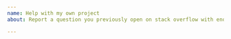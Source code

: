 ```yaml
---
name: Help with my own project
about: Report a question you previously open on stack overflow with enough context

---
```


<!--
Add a brief description of your problem and link  a stack overflow question that is already posted and that contains a full working snippet and not a link to a fiddle, of your problem.

Missing that issue will be closed with no response.


Have a usage question?
======================
The issue tracker is only for bugs (with reproducible minimal test case) and feature requests, so please do the following if you have a question:

- Read the tutorial: http://fabricjs.com/articles
- Read the object caching introduction: http://fabricjs.com/fabric-object-caching
- Read the docs: http://fabricjs.com/docs
- Explore demos: http://fabricjs.com/demos
- Look for/ask questions on StackOverflow: http://stackoverflow.com/questions/tagged/fabricjs
 -->
